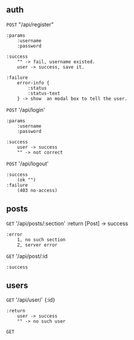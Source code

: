 ## auth

`POST` "/api/register"

    :params
        :username
        :password

    :success
        "" -> fail, username existed.
        user -> success, save it.

    :failure
        error-info {
            :status
            :status-text
        } -> show  an modal box to tell the user.

`POST` '/api/login'

    :params
        :username
        :password

    :success
        user -> success
        "" -> not correct

`POST` '/api/logout'

    :success
        (ok "")
    :failure
        (403 no-access)

## posts

`GET`  '/api/posts/:section'
    :return
        [Post] -> success

    :error
        1, no such section
        2, server error
`GET` '/api/post/:id

    :success


## users

`GET` '/api/user/`
    {:id}

    :return
        user -> success
        "" -> no such user
`GET`

